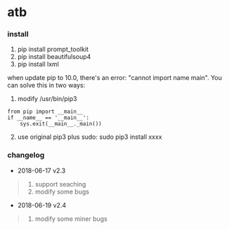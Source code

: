 # atb

### install
1. pip install prompt_toolkit
2. pip install beautifulsoup4
3. pip install lxml

when update pip to 10.0, there's an error: "cannot import name main". You can solve this in two ways:
1. modify /usr/bin/pip3
```
from pip import __main__  
if __name__ == '__main__':  
    sys.exit(__main__._main()) 
```
2. use original pip3 plus sudo: sudo pip3 install xxxx
 
### changelog
* 2018-06-17 v2.3
> 1. support seaching
> 2. modify some bugs

* 2018-06-19 v2.4
> 1. modify some miner bugs
